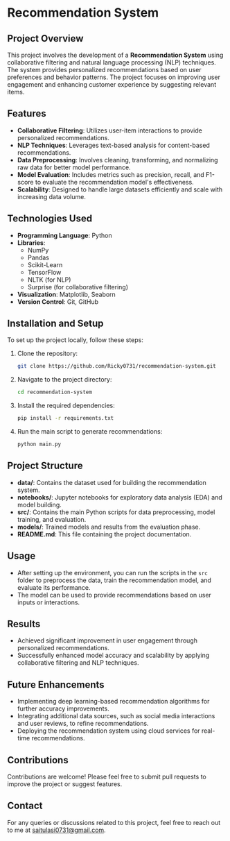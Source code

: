 
# Recommendation System

## Project Overview

This project involves the development of a **Recommendation System** using collaborative filtering and natural language processing (NLP) techniques. The system provides personalized recommendations based on user preferences and behavior patterns. The project focuses on improving user engagement and enhancing customer experience by suggesting relevant items.

## Features

- **Collaborative Filtering**: Utilizes user-item interactions to provide personalized recommendations.
- **NLP Techniques**: Leverages text-based analysis for content-based recommendations.
- **Data Preprocessing**: Involves cleaning, transforming, and normalizing raw data for better model performance.
- **Model Evaluation**: Includes metrics such as precision, recall, and F1-score to evaluate the recommendation model's effectiveness.
- **Scalability**: Designed to handle large datasets efficiently and scale with increasing data volume.

## Technologies Used

- **Programming Language**: Python
- **Libraries**: 
  - NumPy
  - Pandas
  - Scikit-Learn
  - TensorFlow
  - NLTK (for NLP)
  - Surprise (for collaborative filtering)
- **Visualization**: Matplotlib, Seaborn
- **Version Control**: Git, GitHub

## Installation and Setup

To set up the project locally, follow these steps:

1. Clone the repository:
   ```bash
   git clone https://github.com/Ricky0731/recommendation-system.git
   ```

2. Navigate to the project directory:
   ```bash
   cd recommendation-system
   ```

3. Install the required dependencies:
   ```bash
   pip install -r requirements.txt
   ```

4. Run the main script to generate recommendations:
   ```bash
   python main.py
   ```

## Project Structure

- **data/**: Contains the dataset used for building the recommendation system.
- **notebooks/**: Jupyter notebooks for exploratory data analysis (EDA) and model building.
- **src/**: Contains the main Python scripts for data preprocessing, model training, and evaluation.
- **models/**: Trained models and results from the evaluation phase.
- **README.md**: This file containing the project documentation.

## Usage

- After setting up the environment, you can run the scripts in the `src` folder to preprocess the data, train the recommendation model, and evaluate its performance.
- The model can be used to provide recommendations based on user inputs or interactions.

## Results

- Achieved significant improvement in user engagement through personalized recommendations.
- Successfully enhanced model accuracy and scalability by applying collaborative filtering and NLP techniques.

## Future Enhancements

- Implementing deep learning-based recommendation algorithms for further accuracy improvements.
- Integrating additional data sources, such as social media interactions and user reviews, to refine recommendations.
- Deploying the recommendation system using cloud services for real-time recommendations.

## Contributions

Contributions are welcome! Please feel free to submit pull requests to improve the project or suggest features.


## Contact

For any queries or discussions related to this project, feel free to reach out to me at saitulasi0731@gmail.com.
